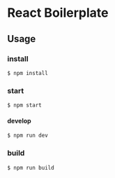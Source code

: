 # React Boilerplate

## Usage

### install

```
$ npm install
```

### start

```
$ npm start
```

#### develop

```
$ npm run dev
```

### build

```
$ npm run build
```

